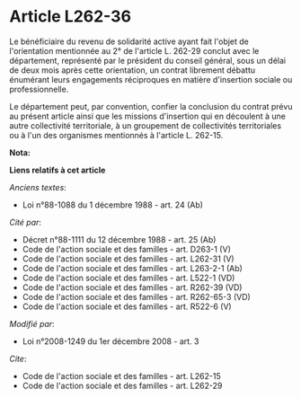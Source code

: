 # Article L262-36

Le bénéficiaire du revenu de solidarité active ayant fait l'objet de l'orientation mentionnée au 2° de l'article L. 262-29
conclut avec le département, représenté par le président du conseil général, sous un délai de deux mois après cette
orientation, un contrat librement débattu énumérant leurs engagements réciproques en matière d'insertion sociale ou
professionnelle. 

Le département peut, par convention, confier la conclusion du contrat prévu au présent article ainsi que les missions
d'insertion qui en découlent à une autre collectivité territoriale, à un groupement de collectivités territoriales ou à l'un
des organismes mentionnés à l'article L. 262-15.

**Nota:**



**Liens relatifs à cet article**

_Anciens textes_:

  - Loi n°88-1088 du 1 décembre 1988 - art. 24 (Ab)

_Cité par_:

  - Décret n°88-1111 du 12 décembre 1988 - art. 25 (Ab)
  - Code de l'action sociale et des familles - art. D263-1 (V)
  - Code de l'action sociale et des familles - art. L262-31 (V)
  - Code de l'action sociale et des familles - art. L263-2-1 (Ab)
  - Code de l'action sociale et des familles - art. L522-1 (VD)
  - Code de l'action sociale et des familles - art. R262-39 (VD)
  - Code de l'action sociale et des familles - art. R262-65-3 (VD)
  - Code de l'action sociale et des familles - art. R522-6 (V)

_Modifié par_:

  - Loi n°2008-1249 du 1er décembre 2008 - art. 3

_Cite_:

  - Code de l'action sociale et des familles - art. L262-15
  - Code de l'action sociale et des familles - art. L262-29
